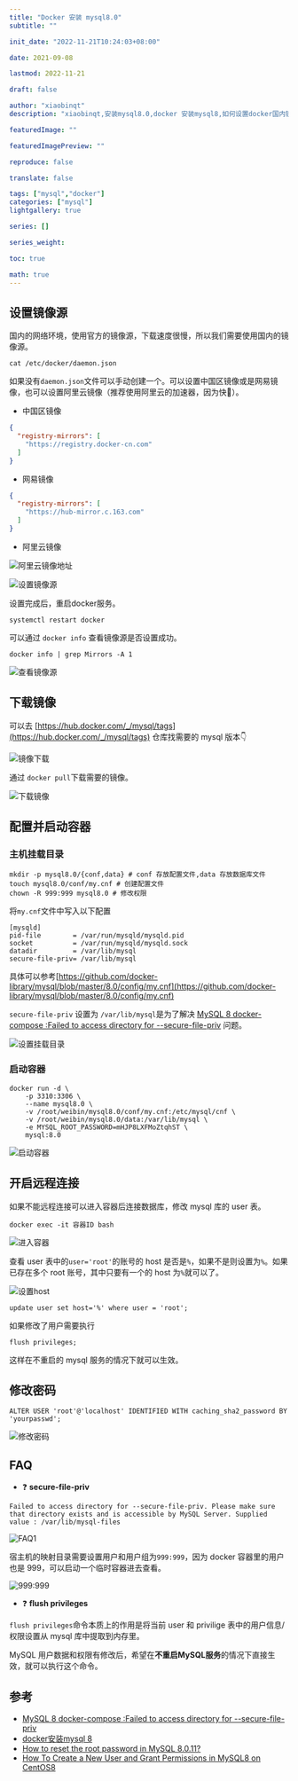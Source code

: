 ```yaml
---
title: "Docker 安装 mysql8.0"
subtitle: ""

init_date: "2022-11-21T10:24:03+08:00"

date: 2021-09-08

lastmod: 2022-11-21

draft: false

author: "xiaobinqt"
description: "xiaobinqt,安装mysql8.0,docker 安装mysql8,如何设置docker国内镜像，如果开启mysql远程连接，如果修改mysql8密码，flush privileges"

featuredImage: ""

featuredImagePreview: ""

reproduce: false

translate: false

tags: ["mysql","docker"]
categories: ["mysql"]
lightgallery: true

series: []

series_weight:

toc: true

math: true
---
```


[//]: # (https://cdn.xiaobinqt.cn/xiaobinqt.io/20221121/63ec306e51a44dc2a3ca8ff24d6be941.png)

<!-- author： xiaobinqt -->
<!-- email： xiaobinqt@163.com -->
<!-- https://xiaobinqt.github.io -->
<!-- https://www.xiaobinqt.cn -->

## 设置镜像源

国内的网络环境，使用官方的镜像源，下载速度很慢，所以我们需要使用国内的镜像源。

```shell
cat /etc/docker/daemon.json
```

如果没有`daemon.json`文件可以手动创建一个。可以设置中国区镜像或是网易镜像，也可以设置阿里云镜像（推荐使用阿里云的加速器，因为快:rofl:）。

+ 中国区镜像

```json
{
  "registry-mirrors": [
    "https://registry.docker-cn.com"
  ]
}
```

+ 网易镜像

```json
{
  "registry-mirrors": [
    "https://hub-mirror.c.163.com"
  ]
}
```

+ 阿里云镜像

![阿里云镜像地址](https://cdn.xiaobinqt.cn/xiaobinqt.io/20221121/db638d8f1d5447bca5e54227203de932.png?imageView2/0/q/75|watermark/2/text/eGlhb2JpbnF0/font/dmlqYXlh/fontsize/1000/fill/IzVDNUI1Qg==/dissolve/52/gravity/SouthEast/dx/15/dy/15 '阿里云镜像地址')

![设置镜像源](https://cdn.xiaobinqt.cn/xiaobinqt.io/20221121/96866e63f1ca4b9d9f5e3b129c405cd4.png?imageView2/0/q/75|watermark/2/text/eGlhb2JpbnF0/font/dmlqYXlh/fontsize/1000/fill/IzVDNUI1Qg==/dissolve/52/gravity/SouthEast/dx/15/dy/15 '设置镜像源')

设置完成后，重启docker服务。

```shell
systemctl restart docker
```

可以通过 `docker info` 查看镜像源是否设置成功。

```shell
docker info | grep Mirrors -A 1
```

![查看镜像源](https://cdn.xiaobinqt.cn/xiaobinqt.io/20221121/bd599a600ab44a73a6f21de4167a4446.png?imageView2/0/q/75|watermark/2/text/eGlhb2JpbnF0/font/dmlqYXlh/fontsize/1000/fill/IzVDNUI1Qg==/dissolve/52/gravity/SouthEast/dx/15/dy/15 '查看镜像源')

## 下载镜像

可以去 [https://hub.docker.com/_/mysql/tags](https://hub.docker.com/_/mysql/tags) 仓库找需要的 mysql 版本:point_down:

![镜像下载](https://cdn.xiaobinqt.cn/xiaobinqt.io/20221121/09ed0f1adae443d3a22a34796c8b3c0e.png?imageView2/0/q/75|watermark/2/text/eGlhb2JpbnF0/font/dmlqYXlh/fontsize/1000/fill/IzVDNUI1Qg==/dissolve/52/gravity/SouthEast/dx/15/dy/15 '镜像下载')

通过 `docker pull`下载需要的镜像。

![下载镜像](https://cdn.xiaobinqt.cn/xiaobinqt.io/20221121/569c7174b200474f9e20724d2f7c4e35.png?imageView2/0/q/75|watermark/2/text/eGlhb2JpbnF0/font/dmlqYXlh/fontsize/1000/fill/IzVDNUI1Qg==/dissolve/52/gravity/SouthEast/dx/15/dy/15 '下载镜像')

## 配置并启动容器

### 主机挂载目录

```shell
mkdir -p mysql8.0/{conf,data} # conf 存放配置文件,data 存放数据库文件
touch mysql8.0/conf/my.cnf # 创建配置文件
chown -R 999:999 mysql8.0 # 修改权限
```

将`my.cnf`文件中写入以下配置

```shell
[mysqld]
pid-file        = /var/run/mysqld/mysqld.pid
socket          = /var/run/mysqld/mysqld.sock
datadir         = /var/lib/mysql
secure-file-priv= /var/lib/mysql
```

具体可以参考[https://github.com/docker-library/mysql/blob/master/8.0/config/my.cnf](https://github.com/docker-library/mysql/blob/master/8.0/config/my.cnf)

`secure-file-priv` 设置为 `/var/lib/mysql`是为了解决 [MySQL 8 docker-compose :Failed to access directory for --secure-file-priv](https://github.com/docker-library/mysql/issues/541) 问题。

![设置挂载目录](https://cdn.xiaobinqt.cn/xiaobinqt.io/20221121/014c2fb94bb74b0b8f42178efaff315c.png?imageView2/0/q/75|watermark/2/text/eGlhb2JpbnF0/font/dmlqYXlh/fontsize/1000/fill/IzVDNUI1Qg==/dissolve/52/gravity/SouthEast/dx/15/dy/15 '设置挂载目录')

### 启动容器

```shell
docker run -d \
    -p 3310:3306 \
    --name mysql8.0 \
    -v /root/weibin/mysql8.0/conf/my.cnf:/etc/mysql/cnf \
    -v /root/weibin/mysql8.0/data:/var/lib/mysql \
    -e MYSQL_ROOT_PASSWORD=mHJP8LXFMoZtqhST \
    mysql:8.0
```

![启动容器](https://cdn.xiaobinqt.cn/xiaobinqt.io/20221121/2c0a7dbf9628400a98fcfaaa341c6970.png?imageView2/0/q/75|watermark/2/text/eGlhb2JpbnF0/font/dmlqYXlh/fontsize/1000/fill/IzVDNUI1Qg==/dissolve/52/gravity/SouthEast/dx/15/dy/15 '启动容器')

## 开启远程连接

如果不能远程连接可以进入容器后连接数据库，修改 mysql 库的 user 表。

```shell
docker exec -it 容器ID bash
````

![进入容器](https://cdn.xiaobinqt.cn/xiaobinqt.io/20221121/c086da058f074cfc96f93ce87d8d2cfb.png?imageView2/0/q/75|watermark/2/text/eGlhb2JpbnF0/font/dmlqYXlh/fontsize/1000/fill/IzVDNUI1Qg==/dissolve/52/gravity/SouthEast/dx/15/dy/15 '进入容器')

查看 user 表中的`user='root'`的账号的 host 是否是`%`，如果不是则设置为`%`。如果已存在多个 root 账号，其中只要有一个的 host 为`%`就可以了。

![设置host](https://cdn.xiaobinqt.cn/xiaobinqt.io/20221121/534fccacb5c44d9e8dcc9db8df1d6ee3.png?imageView2/0/q/75|watermark/2/text/eGlhb2JpbnF0/font/dmlqYXlh/fontsize/1000/fill/IzVDNUI1Qg==/dissolve/52/gravity/SouthEast/dx/15/dy/15 '设置host')

```shell
update user set host='%' where user = 'root';
```

如果修改了用户需要执行

```shell
flush privileges;
```

这样在不重启的 mysql 服务的情况下就可以生效。

## 修改密码

```shell
ALTER USER 'root'@'localhost' IDENTIFIED WITH caching_sha2_password BY 'yourpasswd';
```

![修改密码](https://cdn.xiaobinqt.cn/xiaobinqt.io/20221121/3ca7bd00dfaf402d871581aca72d2e93.png?imageView2/0/q/75|watermark/2/text/eGlhb2JpbnF0/font/dmlqYXlh/fontsize/1000/fill/IzVDNUI1Qg==/dissolve/52/gravity/SouthEast/dx/15/dy/15 '修改密码')

## FAQ

+ :question: **secure-file-priv**

```shell
Failed to access directory for --secure-file-priv. Please make sure that directory exists and is accessible by MySQL Server. Supplied value : /var/lib/mysql-files
```

![FAQ1](https://cdn.xiaobinqt.cn/xiaobinqt.io/20221121/22c2b7f4e7f24aaba10ede6b043cbb55.png?imageView2/0/q/75|watermark/2/text/eGlhb2JpbnF0/font/dmlqYXlh/fontsize/1000/fill/IzVDNUI1Qg==/dissolve/52/gravity/SouthEast/dx/15/dy/15 'FAQ1')

宿主机的映射目录需要设置用户和用户组为`999:999`，因为 docker 容器里的用户也是 999，可以启动一个临时容器进去查看。

![999:999](https://cdn.xiaobinqt.cn/xiaobinqt.io/20221121/8591686d90444944a3b3aaefed189b26.png?imageView2/0/q/75|watermark/2/text/eGlhb2JpbnF0/font/dmlqYXlh/fontsize/1000/fill/IzVDNUI1Qg==/dissolve/52/gravity/SouthEast/dx/15/dy/15 '999:999')

+ :question: **flush privileges**

`flush privileges`命令本质上的作用是将当前 user 和 privilige 表中的用户信息/权限设置从 mysql 库中提取到内存里。

MySQL 用户数据和权限有修改后，希望在**不重启MySQL服务**的情况下直接生效，就可以执行这个命令。

## 参考

+ [MySQL 8 docker-compose :Failed to access directory for --secure-file-priv](https://github.com/docker-library/mysql/issues/541)
+ [docker安装mysql 8](https://www.jianshu.com/p/000fee62e786)
+ [How to reset the root password in MySQL 8.0.11?](https://stackoverflow.com/questions/50691977/how-to-reset-the-root-password-in-mysql-8-0-11)
+ [How To Create a New User and Grant Permissions in MySQL8 on CentOS8](https://www.atlantic.net/dedicated-server-hosting/how-to-create-a-new-user-and-grant-permissions-in-mysql8-on-centos8/)

